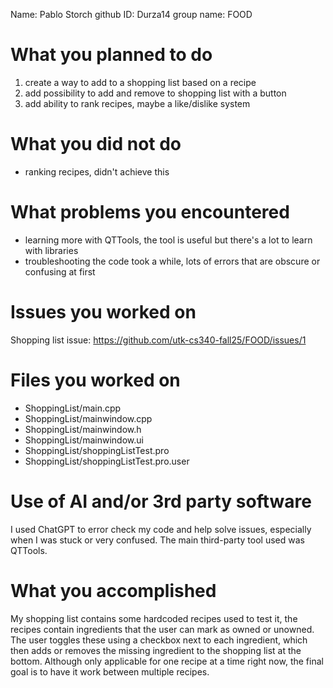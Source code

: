 Name: Pablo Storch
github ID: Durza14
group name: FOOD

# What you planned to do
1. create a way to add to a shopping list based on a recipe
2. add possibility to add and remove to shopping list with a button
3. add ability to rank recipes, maybe a like/dislike system
# What you did not do
- ranking recipes, didn't achieve this
# What problems you encountered
- learning more with QTTools, the tool is useful but there's a lot to learn with libraries
- troubleshooting the code took a while, lots of errors that are obscure or confusing at first
# Issues you worked on
Shopping list issue: https://github.com/utk-cs340-fall25/FOOD/issues/1

# Files you worked on
- ShoppingList/main.cpp
- ShoppingList/mainwindow.cpp
- ShoppingList/mainwindow.h
- ShoppingList/mainwindow.ui
- ShoppingList/shoppingListTest.pro
- ShoppingList/shoppingListTest.pro.user
# Use of AI and/or 3rd party software
I used ChatGPT to error check my code and help solve issues, especially when I was stuck or very confused.
The main third-party tool used was QTTools.
# What you accomplished
My shopping list contains some hardcoded recipes used to test it, the recipes contain ingredients that the user can mark as owned or unowned.
The user toggles these using a checkbox next to each ingredient, which then adds or removes the missing ingredient to the shopping list at the bottom.
Although only applicable for one recipe at a time right now, the final goal is to have it work between multiple recipes.
